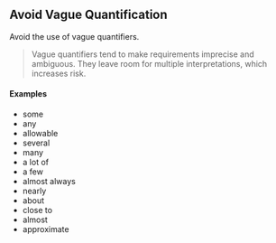 ## Avoid Vague Quantification

Avoid the use of vague quantifiers.

> Vague quantifiers tend to make requirements imprecise and ambiguous. They leave room for multiple interpretations, which increases risk.

#### Examples

- some
- any
- allowable
- several
- many
- a lot of
- a few
- almost always
- nearly
- about
- close to
- almost
- approximate
